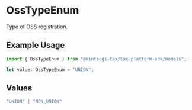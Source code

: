 # OssTypeEnum

Type of OSS registration.

## Example Usage

```typescript
import { OssTypeEnum } from "@kintsugi-tax/tax-platform-sdk/models";

let value: OssTypeEnum = "UNION";
```

## Values

```typescript
"UNION" | "NON_UNION"
```